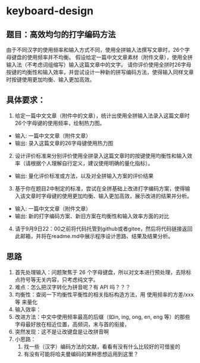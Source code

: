 # keyboard-design

## 题目：高效均匀的打字编码方法

由于不同汉字的使用频率和输入方式不同，使用全拼输入法撰写文章时，26个字母键盘的使用频率并不均衡。
假设给定一篇中文文章素材（附件文章），使用全拼输入法（不考虑词组缩写）输入这篇文章中的文字。
请你评价使用全拼时26字母按键的均衡性和输入效率，并尝试设计一种新的拼写编码方法，使得输入同样文章时按键使用更加均衡、输入更加高效。

## 具体要求： 

1. 给定一篇中文文章（附件中的文章），统计出使用全拼输入法录入这篇文章时26个字母键的使用频率，绘制热力图。
- 输入: 一篇中文文章（附件文章）
- 输出: 录入这篇文章的26字母键使用热力图

2. 设计评价标准来分别评价使用全拼录入这篇文章时的按键使用均衡性和输入效率（请根据个人理解自行定义，建议使用明确的量化指标）。  
- 输出: 量化评价标准或方法，以及对全拼输入方案的评价结果

3. 基于你在题目2中制定的标准，尝试在全拼基础上改进打字编码方案，使得输入该文章时字母键的使用更加均衡、输入更加高效，展示改进的结果并分析。
- 输入: 一篇中文文章（附件文章）
- 输出: 新的打字编码方案、新旧方案在均衡性和输入效率方面的对比

4. 请于9月9日22：00之前将代码托管到github或者gitee，然后将代码链接返回此邮箱，并将在readme.md中展示程序设计思路、结果及结果分析。

## 思路

1. 首先处理输入：问题聚焦于 26 个字母键盘，所以对文本进行预处理，去除标点符号等无关内容，只考虑纯文字。
2. 难点：怎么把汉字转化为拼音呢？有 API 吗？？？
3. 均衡性：查阅一下均衡性平衡性的相关指标构造方法，用 使用频率的方差/xxx等 来量化
4. 输入效率：
5. 改进方法：中文中使用频率最高的后缀（如in, ing, ong, en, eng 等）的那些字母最好放在相近位置，高频词，末与首的衔接，
6. 突然发现：这不是让改键盘是让改拼音啊
7. 小思路：
   1. 找一些（汉字）编码方法的文献，看看有没有什么比较好的可借鉴的
   2. 有没有可能将哈夫曼编码的某种思想运用到这里？